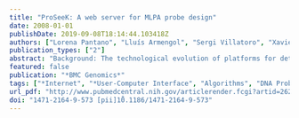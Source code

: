 ```yaml
---
title: "ProSeeK: A web server for MLPA probe design"
date: 2008-01-01
publishDate: 2019-09-08T18:14:44.103418Z
authors: ["Lorena Pantano", "Lluís Armengol", "Sergi Villatoro", "Xavier Estivill"]
publication_types: ["2"]
abstract: "Background: The technological evolution of platforms for detecting genome-wide copy number imbalances has allowed the discovery of an unexpected amount of human sequence that is variable in copy number among individuals. This type of human variation can make an important contribution to human diversity and disease susceptibility. Multiplex Ligation-dependent Probe Amplification (MLPA) is a targeted method to assess copy number differences for up to 40 genomic loci in one single experiment. Although specific MLPA assays can be ordered from MRC-Holland (the proprietary company of the MLPA technology), custom designs are also developed in many laboratories worldwide. After our own experience, an important drawback of custom MLPA assays is the time spent during the design of the specific oligonucleotides that are used as probes. Due to the large number of probes included in a single assay, a number of restrictions need to be met in order to maximize specificity and to increase success likelihood. Results: We have developed a web tool for facilitating and optimising custom probe design for MLPA experiments. The algorithm only requires the target sequence in FASTA format and a set of parameters, that are provided by the user according to each specific MLPA assay, to identify the best probes inside the given region. Conclusion: To our knowledge, this is the first available tool for optimizing custom probe design of MLPA assays. The ease-of-use and speed of the algorithm dramatically reduces the turn around time of probe design. ProSeeK will become a useful tool for all laboratories that are currently using MLPA in their research projects for CNV studies."
featured: false
publication: "*BMC Genomics*"
tags: ["*Internet", "*User-Computer Interface", "Algorithms", "DNA Probes/*chemical synthesis", "Humans", "Nucleic Acid Amplification Techniques/*methods", "algorithms", "dna probes", "dna probes chemical synthesis", "humans", "internet", "nucleic acid amplification techniques", "nucleic acid amplification techniques methods", "user computer interface"]
url_pdf: "http://www.pubmedcentral.nih.gov/articlerender.fcgi?artid=2625369&tool=pmcentrez&rendertype=abstract http://www.ncbi.nlm.nih.gov/entrez/query.fcgi?cmd=Retrieve&db=PubMed&dopt=Citation&list_uids=19040730"
doi: "1471-2164-9-573 [pii]1̊0.1186/1471-2164-9-573"
---
```



